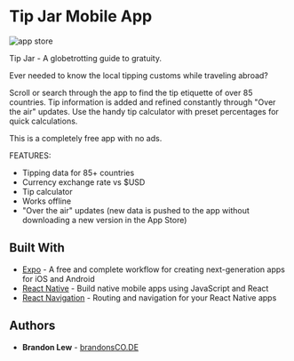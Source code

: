 # Tip Jar Mobile App

![app store](http://brandonsco.de/portfolio/tipjar/img/appStore.svg)

Tip Jar - A globetrotting guide to gratuity.

Ever needed to know the local tipping customs while traveling abroad?

Scroll or search through the app to find the tip etiquette of over 85 countries. Tip information is added and refined constantly through "Over the air" updates. Use the handy tip calculator with preset percentages for quick calculations.

This is a completely free app with no ads.

FEATURES:
* Tipping data for 85+ countries
* Currency exchange rate vs $USD
* Tip calculator
* Works offline
* "Over the air" updates (new data is pushed to the app without downloading a new version in the App Store)

## Built With

* [Expo](https://expo.io) - A free and complete workflow for creating next-generation apps for iOS and Android
* [React Native](https://facebook.github.io/react-native/) - Build native mobile apps using JavaScript and React
* [React Navigation](https://reactnavigation.org) - Routing and navigation for your React Native apps

## Authors

* **Brandon Lew** - [brandonsCO.DE](http://www.brandonsco.de)

